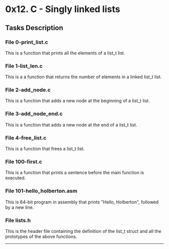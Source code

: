 # 0x12. C - Singly linked lists

## Tasks Description


### File 0-print_list.c
This is a function that prints all the elements of a list_t list.

### File 1-list_len.c
 This is a a function that returns the number of elements in a linked list_t list.

### File 2-add_node.c
This is a function that adds a new node at the beginning of a list_t list.

### File 3-add_node_end.c
This is a function that adds a new node at the end of a list_t list.

### File 4-free_list.c 
This is a function that frees a list_t list.

### File 100-first.c 
This is a function that prints a sentence before the main function is executed.

### File 101-hello_holberton.asm 
This is 64-bit program in assembly that prints "Hello, Holberton", followed by a new line.

### File lists.h
 This is the header file containing the definition of the list_t struct and all the prototypes of the above functions.

---
